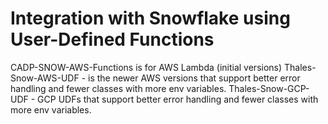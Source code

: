# Integration with Snowflake using User-Defined Functions
CADP-SNOW-AWS-Functions is for AWS Lambda  (initial versions)
Thales-Snow-AWS-UDF - is the newer AWS versions that support better error handling and fewer classes with more env variables.
Thales-Snow-GCP-UDF - GCP UDFs that support better error handling and fewer classes with more env variables.